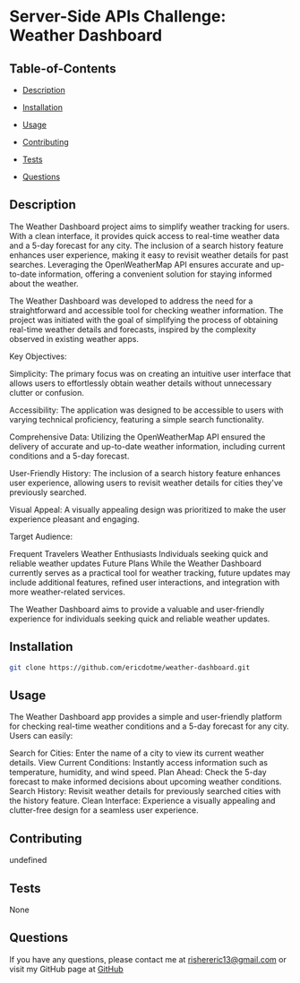 
  # Server-Side APIs Challenge: Weather Dashboard

  

   ## Table-of-Contents

  * [Description](#description)
  * [Installation](#installation)
  * [Usage](#usage)
  
  * [Contributing](#contributing)
  * [Tests](#tests)
  * [Questions](#questions)
 

  ## Description
  The Weather Dashboard project aims to simplify weather tracking for users. With a clean interface, it provides quick access to real-time weather data and a 5-day forecast for any city. The inclusion of a search history feature enhances user experience, making it easy to revisit weather details for past searches. Leveraging the OpenWeatherMap API ensures accurate and up-to-date information, offering a convenient solution for staying informed about the weather.

  The Weather Dashboard was developed to address the need for a straightforward and accessible tool for checking weather information. The project was initiated with the goal of simplifying the process of obtaining real-time weather details and forecasts, inspired by the complexity observed in existing weather apps.

Key Objectives:

Simplicity: The primary focus was on creating an intuitive user interface that allows users to effortlessly obtain weather details without unnecessary clutter or confusion.

Accessibility: The application was designed to be accessible to users with varying technical proficiency, featuring a simple search functionality.

Comprehensive Data: Utilizing the OpenWeatherMap API ensured the delivery of accurate and up-to-date weather information, including current conditions and a 5-day forecast.

User-Friendly History: The inclusion of a search history feature enhances user experience, allowing users to revisit weather details for cities they've previously searched.

Visual Appeal: A visually appealing design was prioritized to make the user experience pleasant and engaging.

Target Audience:

Frequent Travelers
Weather Enthusiasts
Individuals seeking quick and reliable weather updates
Future Plans
While the Weather Dashboard currently serves as a practical tool for weather tracking, future updates may include additional features, refined user interactions, and integration with more weather-related services.

The Weather Dashboard aims to provide a valuable and user-friendly experience for individuals seeking quick and reliable weather updates.


 

  ## Installation
   ```bash
   git clone https://github.com/ericdotme/weather-dashboard.git
   ```

  ## Usage
The Weather Dashboard app provides a simple and user-friendly platform for checking real-time weather conditions and a 5-day forecast for any city. Users can easily:

Search for Cities: Enter the name of a city to view its current weather details.
View Current Conditions: Instantly access information such as temperature, humidity, and wind speed.
Plan Ahead: Check the 5-day forecast to make informed decisions about upcoming weather conditions.
Search History: Revisit weather details for previously searched cities with the history feature.
Clean Interface: Experience a visually appealing and clutter-free design for a seamless user experience.

  ## Contributing
  undefined

  ## Tests
  None

  ## Questions
  If you have any questions, please contact me at 
  rishereric13@gmail.com
  or visit my GitHub page at
  [GitHub](https://github.com/Ericdotme)

